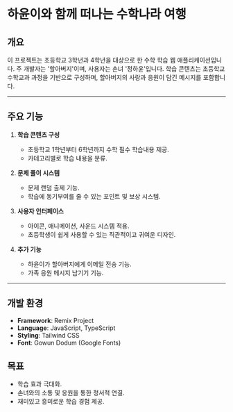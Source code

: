 # 하윤이와 함께 떠나는 수학나라 여행

## 개요
이 프로젝트는 초등학교 3학년과 4학년을 대상으로 한 수학 학습 웹 애플리케이션입니다. 주 개발자는 '할아버지'이며, 사용자는 손녀 '정하윤'입니다. 학습 콘텐츠는 초등학교 수학교과 과정을 기반으로 구성하며, 할아버지의 사랑과 응원이 담긴 메시지를 포함합니다.

---

## 주요 기능
1. **학습 콘텐츠 구성**
   - 초등학교 1학년부터 6학년까지 수학 필수 학습내용 제공.
   - 카테고리별로 학습 내용을 분류.

2. **문제 풀이 시스템**
   - 문제 랜덤 출제 기능.
   - 학습에 동기부여를 줄 수 있는 포인트 및 보상 시스템.

3. **사용자 인터페이스**
   - 아이콘, 애니메이션, 사운드 시스템 적용.
   - 초등학생이 쉽게 사용할 수 있는 직관적이고 귀여운 디자인.

4. **추가 기능**
   - 하윤이가 할아버지에게 이메일 전송 기능.
   - 가족 응원 메시지 남기기 기능.

---

## 개발 환경
- **Framework**: Remix Project
- **Language**: JavaScript, TypeScript
- **Styling**: Tailwind CSS
- **Font**: Gowun Dodum (Google Fonts)

## 목표
- 학습 효과 극대화.
- 손녀와의 소통 및 응원을 통한 정서적 연결.
- 재미있고 흥미로운 학습 경험 제공.